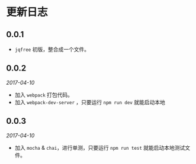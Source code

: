 # 更新日志

## 0.0.1

- `jqfree` 初版，整合成一个文件。

## 0.0.2

*2017-04-10*

- 加入 `webpack` 打包代码。
- 加入 `webpack-dev-server` ，只要运行 `npm run dev` 就能启动本地

## 0.0.3

*2017-04-10*

- 加入 `mocha` & `chai`，进行单测，只要运行 `npm run test` 就能启动本地测试文件。
